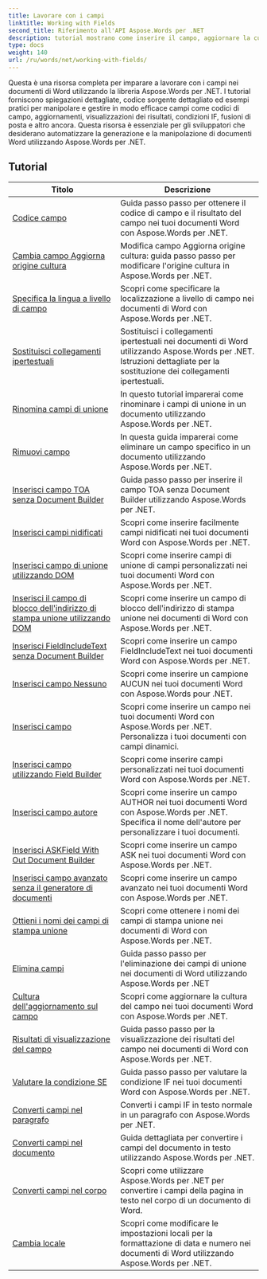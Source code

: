 ```yaml
---
title: Lavorare con i campi
linktitle: Working with Fields
second_title: Riferimento all'API Aspose.Words per .NET
description: tutorial mostrano come inserire il campo, aggiornare la cultura archiviata, sostituire il collegamento ipertestuale del campo, rimuovere il campo e inserire campi nidificati nel documento di Word utilizzando in Aspose.Words per .NET
type: docs
weight: 140
url: /ru/words/net/working-with-fields/
---
```

Questa è una risorsa completa per imparare a lavorare con i campi nei documenti di Word utilizzando la libreria Aspose.Words per .NET. I tutorial forniscono spiegazioni dettagliate, codice sorgente dettagliato ed esempi pratici per manipolare e gestire in modo efficace campi come codici di campo, aggiornamenti, visualizzazioni dei risultati, condizioni IF, fusioni di posta e altro ancora. Questa risorsa è essenziale per gli sviluppatori che desiderano automatizzare la generazione e la manipolazione di documenti Word utilizzando Aspose.Words per .NET.

 ## Tutorial
| Titolo | Descrizione |
| --- | --- |
| [Codice campo](./field-code/) | Guida passo passo per ottenere il codice di campo e il risultato del campo nei tuoi documenti Word con Aspose.Words per .NET. |
| [Cambia campo Aggiorna origine cultura](./change-field-update-culture-source/) | Modifica campo Aggiorna origine cultura: guida passo passo per modificare l'origine cultura in Aspose.Words per .NET.|
| [Specifica la lingua a livello di campo](./specify-locale-at-field-level/) | Scopri come specificare la localizzazione a livello di campo nei documenti di Word con Aspose.Words per .NET. |
| [Sostituisci collegamenti ipertestuali](./replace-hyperlinks/) | Sostituisci i collegamenti ipertestuali nei documenti di Word utilizzando Aspose.Words per .NET. Istruzioni dettagliate per la sostituzione dei collegamenti ipertestuali. |
| [Rinomina campi di unione](./rename-merge-fields/) | In questo tutorial imparerai come rinominare i campi di unione in un documento utilizzando Aspose.Words per .NET. |
| [Rimuovi campo](./remove-field/) | In questa guida imparerai come eliminare un campo specifico in un documento utilizzando Aspose.Words per .NET. |
| [Inserisci campo TOA senza Document Builder](./insert-toafield-without-document-builder/) | Guida passo passo per inserire il campo TOA senza Document Builder utilizzando Aspose.Words per .NET. |
| [Inserisci campi nidificati](./insert-nested-fields/) | Scopri come inserire facilmente campi nidificati nei tuoi documenti Word con Aspose.Words per .NET. |
| [Inserisci campo di unione utilizzando DOM](./insert-merge-field-using-dom/) | Scopri come inserire campi di unione di campi personalizzati nei tuoi documenti Word con Aspose.Words per .NET. |
| [Inserisci il campo di blocco dell'indirizzo di stampa unione utilizzando DOM](./insert-mail-merge-address-block-field-using-dom/) | Scopri come inserire un campo di blocco dell'indirizzo di stampa unione nei documenti di Word con Aspose.Words per .NET. |
| [Inserisci FieldIncludeText senza Document Builder](./insert-field-include-text-without-document-builder/) | Scopri come inserire un campo FieldIncludeText nei tuoi documenti Word con Aspose.Words per .NET. |
| [Inserisci campo Nessuno](./insert-field-none/) | Scopri come inserire un campione AUCUN nei tuoi documenti Word con Aspose.Words pour .NET. |
| [Inserisci campo](./insert-field/) | Scopri come inserire un campo nei tuoi documenti Word con Aspose.Words per .NET. Personalizza i tuoi documenti con campi dinamici. |
| [Inserisci campo utilizzando Field Builder](./insert-field-using-field-builder/) | Scopri come inserire campi personalizzati nei tuoi documenti Word con Aspose.Words per .NET. |
| [Inserisci campo autore](./insert-author-field/) | Scopri come inserire un campo AUTHOR nei tuoi documenti Word con Aspose.Words per .NET. Specifica il nome dell'autore per personalizzare i tuoi documenti. |
| [Inserisci ASKField With Out Document Builder](./insert-askfield-with-out-document-builder/) | Scopri come inserire un campo ASK nei tuoi documenti Word con Aspose.Words per .NET. |
| [Inserisci campo avanzato senza il generatore di documenti](./insert-advance-field-with-out-document-builder/) | Scopri come inserire un campo avanzato nei tuoi documenti Word con Aspose.Words per .NET. |
| [Ottieni i nomi dei campi di stampa unione](./get-mail-merge-field-names/) | Scopri come ottenere i nomi dei campi di stampa unione nei documenti di Word con Aspose.Words per .NET. |
| [Elimina campi](./delete-fields/) | Guida passo passo per l'eliminazione dei campi di unione nei documenti di Word utilizzando Aspose.Words per .NET |
| [Cultura dell'aggiornamento sul campo](./field-update-culture/) | Scopri come aggiornare la cultura del campo nei tuoi documenti Word con Aspose.Words per .NET. |
| [Risultati di visualizzazione del campo](./field-display-results/) | Guida passo passo per la visualizzazione dei risultati del campo nei documenti di Word con Aspose.Words per .NET. |
| [Valutare la condizione SE](./evaluate-ifcondition/) | Guida passo passo per valutare la condizione IF nei tuoi documenti Word con Aspose.Words per .NET. |
| [Converti campi nel paragrafo](./convert-fields-in-paragraph/) | Converti i campi IF in testo normale in un paragrafo con Aspose.Words per .NET. |
| [Converti campi nel documento](./convert-fields-in-document/) | Guida dettagliata per convertire i campi del documento in testo utilizzando Aspose.Words per .NET. |
| [Converti campi nel corpo](./convert-fields-in-body/) | Scopri come utilizzare Aspose.Words per .NET per convertire i campi della pagina in testo nel corpo di un documento di Word. |
| [Cambia locale](./change-locale/) | Scopri come modificare le impostazioni locali per la formattazione di data e numero nei documenti di Word utilizzando Aspose.Words per .NET. |